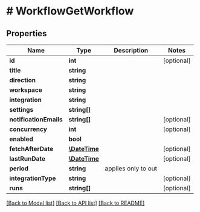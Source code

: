 # # WorkflowGetWorkflow

## Properties

Name | Type | Description | Notes
------------ | ------------- | ------------- | -------------
**id** | **int** |  | [optional] 
**title** | **string** |  | 
**direction** | **string** |  | 
**workspace** | **string** |  | 
**integration** | **string** |  | 
**settings** | **string[]** |  | 
**notificationEmails** | **string[]** |  | [optional] 
**concurrency** | **int** |  | [optional] 
**enabled** | **bool** |  | 
**fetchAfterDate** | [**\DateTime**](\DateTime.md) |  | [optional] 
**lastRunDate** | [**\DateTime**](\DateTime.md) |  | [optional] 
**period** | **string** | applies only to out | 
**integrationType** | **string** |  | [optional] 
**runs** | **string[]** |  | [optional] 

[[Back to Model list]](../../README.md#documentation-for-models) [[Back to API list]](../../README.md#documentation-for-api-endpoints) [[Back to README]](../../README.md)


